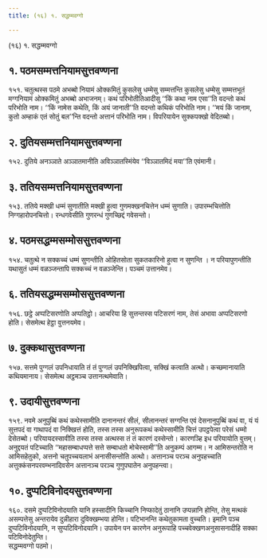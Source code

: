 ```yaml
---
title: (१६) १. सद्धम्मवग्गो

---
```

(१६) १. सद्धम्मवग्गो  


## १. पठमसम्मत्तनियामसुत्तवण्णना

१५१. चतुत्थस्स पठमे अभब्बो नियामं ओक्कमितुं कुसलेसु धम्मेसु सम्मत्तन्ति कुसलेसु धम्मेसु सम्मत्तभूतं मग्गनियामं ओक्कमितुं अभब्बो अभाजनम्। कथं परिभोतीतिआदीसु ‘‘किं कथा नाम एसा’’ति वदन्तो कथं परिभोति नाम। ‘‘किं नामेस कथेति, किं अयं जानाती’’ति वदन्तो कथिकं परिभोति नाम। ‘‘मयं किं जानाम, कुतो अम्हाकं एतं सोतुं बल’’न्ति वदन्तो अत्तानं परिभोति नाम। विपरियायेन सुक्कपक्खो वेदितब्बो।  


## २. दुतियसम्मत्तनियामसुत्तवण्णना

१५२. दुतिये अनञ्ञाते अञ्ञातमानीति अविञ्ञातस्मिंयेव ‘‘विञ्ञातमिदं मया’’ति एवंमानी।  


## ३. ततियसम्मत्तनियामसुत्तवण्णना

१५३. ततिये मक्खी धम्मं सुणातीति मक्खी हुत्वा गुणमक्खनचित्तेन धम्मं सुणाति। उपारम्भचित्तोति निग्गहारोपनचित्तो। रन्धगवेसीति गुणरन्धं गुणच्छिद्दं गवेसन्तो।  


## ४. पठमसद्धम्मसम्मोससुत्तवण्णना

१५४. चतुत्थे न सक्कच्चं धम्मं सुणन्तीति ओहितसोता सुकतकारिनो हुत्वा न सुणन्ति । न परियापुणन्तीति यथासुतं धम्मं वळञ्जन्तापि सक्कच्चं न वळञ्जेन्ति। पञ्चमं उत्तानमेव।  


## ६. ततियसद्धम्मसम्मोससुत्तवण्णना

१५६. छट्ठे अप्पटिसरणोति अप्पतिट्ठो। आचरिया हि सुत्तन्तस्स पटिसरणं नाम, तेसं अभावा अप्पटिसरणो होति। सेसमेत्थ हेट्ठा वुत्तनयमेव।  


## ७. दुक्कथासुत्तवण्णना

१५७. सत्तमे पुग्गलं उपनिधायाति तं तं पुग्गलं उपनिक्खिपित्वा, सक्खिं कत्वाति अत्थो। कच्छमानायाति कथियमानाय। सेसमेत्थ अट्ठमञ्च उत्तानत्थमेवाति।  


## ९. उदायीसुत्तवण्णना

१५९. नवमे अनुपुब्बिं कथं कथेस्सामीति दानानन्तरं सीलं, सीलानन्तरं सग्गन्ति एवं देसनानुपुब्बिं कथं वा, यं यं सुत्तपदं वा गाथापदं वा निक्खित्तं होति, तस्स तस्स अनुरूपकथं कथेस्सामीति चित्तं उपट्ठपेत्वा परेसं धम्मो देसेतब्बो। परियायदस्सावीति तस्स तस्स अत्थस्स तं तं कारणं दस्सेन्तो। कारणञ्हि इध परियायोति वुत्तम्। अनुद्दयतं पटिच्चाति ‘‘महासम्बाधप्पत्ते सत्ते सम्बाधतो मोचेस्सामी’’ति अनुकम्पं आगम्म। न आमिसन्तरोति न आमिसहेतुको, अत्तनो चतुपच्चयलाभं अनासीसन्तोति अत्थो। अत्तानञ्च परञ्च अनुपहच्चाति अत्तुक्कंसनपरवम्भनादिवसेन अत्तानञ्च परञ्च गुणुपघातेन अनुपहन्त्वा।  


## १०. दुप्पटिविनोदयसुत्तवण्णना

१६०. दसमे दुप्पटिविनोदयाति यानि हस्सादीनि किच्चानि निप्फादेतुं ठानानि उप्पन्नानि होन्ति, तेसु मत्थकं असम्पत्तेसु अन्तरायेव दुन्नीहारा दुविक्खम्भया होन्ति। पटिभानन्ति कथेतुकामता वुच्चति। इमानि पञ्च दुप्पटिविनोदयानि, न सुप्पटिविनोदयानि। उपायेन पन कारणेन अनुरूपाहि पच्चवेक्खणअनुसासनादीहि सक्का पटिविनोदेतुन्ति।  
सद्धम्मवग्गो पठमो।  